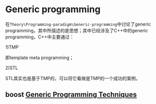 # Generic programming

在`Theory\Programming-paradigm\Generic-programming`中讨论了generic programming，其中所描述的是思想；其中已经涉及了C++中的generic programming，C++中主要通过：

1)TMP

即template meta programming；

2)STL

STL其实也是基于TMP的，可以将它看做是TMP的一个成功的案例。

## boost [Generic Programming Techniques](https://www.boost.org/community/generic_programming.html)

